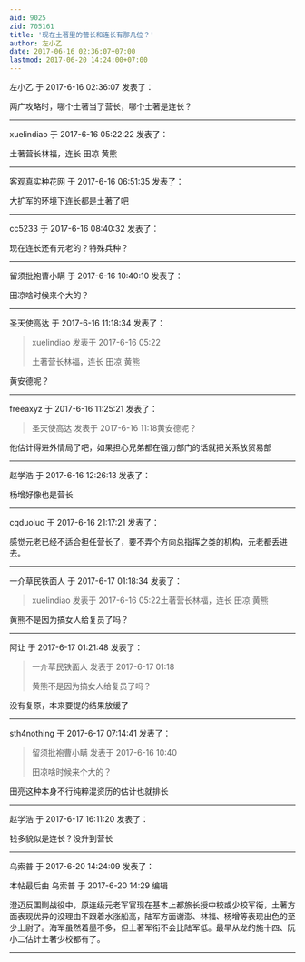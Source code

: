 ```yaml
---
aid: 9025
zid: 705161
title: '现在土著里的营长和连长有那几位？'
author: 左小乙
date: 2017-06-16 02:36:07+07:00
lastmod: 2017-06-20 14:24:00+07:00
---
```


左小乙 于 2017-6-16 02:36:07 发表了：

两广攻略时，哪个土著当了营长，哪个土著是连长？

---------

xuelindiao 于 2017-6-16 05:22:22 发表了：

土著营长林福，连长 田凉 黄熊

---------

客观真实种花网 于 2017-6-16 06:51:35 发表了：

大扩军的环境下连长都是土著了吧

---------

cc5233 于 2017-6-16 08:40:32 发表了：

现在连长还有元老的？特殊兵种？

---------

留须批袍曹小瞒 于 2017-6-16 10:40:10 发表了：

田凉啥时候来个大的？

---------

圣天使高达 于 2017-6-16 11:18:34 发表了：

> xuelindiao 发表于 2017-6-16 05:22
> 
> 土著营长林福，连长 田凉 黄熊



黄安德呢？

---------

freeaxyz 于 2017-6-16 11:25:21 发表了：

> 圣天使高达 发表于 2017-6-16 11:18黄安德呢？



他估计得进外情局了吧，如果担心兄弟都在强力部门的话就把关系放贸易部

---------

赵学浩 于 2017-6-16 12:26:13 发表了：

杨增好像也是营长

---------

cqduoluo 于 2017-6-16 21:17:21 发表了：

感觉元老已经不适合担任营长了，要不弄个方向总指挥之类的机构，元老都丢进去。

---------

一介草民铁面人 于 2017-6-17 01:18:34 发表了：

> xuelindiao 发表于 2017-6-16 05:22土著营长林福，连长 田凉 黄熊



黄熊不是因为搞女人给复员了吗？

---------

阿让 于 2017-6-17 01:21:48 发表了：

> 一介草民铁面人 发表于 2017-6-17 01:18
> 
> 黄熊不是因为搞女人给复员了吗？



没有复原，本来要提的结果放缓了

---------

sth4nothing 于 2017-6-17 07:14:41 发表了：

> 留须批袍曹小瞒 发表于 2017-6-16 10:40
> 
> 田凉啥时候来个大的？



田亮这种本身不行纯粹混资历的估计也就排长

---------

赵学浩 于 2017-6-17 16:11:20 发表了：

钱多貌似是连长？没升到营长

---------

乌索普 于 2017-6-20 14:24:09 发表了：

本帖最后由 乌索普 于 2017-6-20 14:29 编辑 

澄迈反围剿战役中，原连级元老军官现在基本上都旅长授中校或少校军衔，土著方面表现优异的没理由不跟着水涨船高，陆军方面谢澎、林福、杨增等表现出色的至少上尉了。海军虽然着墨不多，但土著军衔不会比陆军低。最早从龙的施十四、阮小二估计土著少校都有了。

---------

